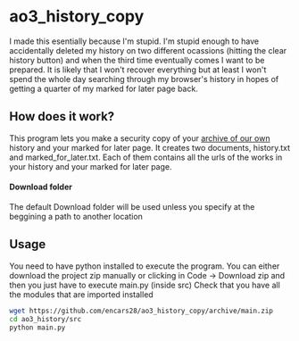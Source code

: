 # ao3_history_copy

I made this esentially because I'm stupid. I'm stupid enough to have accidentally deleted my history on two different ocassions (hitting the clear history button) and when the third time eventually comes I want to be prepared. It is likely that I won't recover everything but at least I won't spend the whole day searching through my browser's history in hopes of getting a quarter of my marked for later page back.

## How does it work?

This program lets you make a security copy of your <a href="https://archiveofourown.org">archive of our own</a> history and your marked for later page. It creates two documents, history.txt and marked_for_later.txt. Each of them contains all the urls of the works in your history and your marked for later page. 

#### Download folder

The default Download folder will be used unless you specify at the beggining a path to another location

## Usage

You need to have python installed to execute the program. You can either download the project zip manually or clicking in Code -> Download zip and then you just have to execute main.py (inside src)
Check that you have all the modules that are imported installed

```bash
wget https://github.com/encars28/ao3_history_copy/archive/main.zip
cd ao3_history/src
python main.py
```


